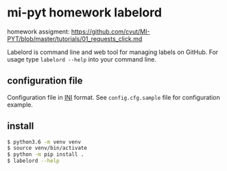 # mi-pyt homework labelord

homework assigment:
https://github.com/cvut/MI-PYT/blob/master/tutorials/01_requests_click.md

Labelord is command line and web tool for managing labels on GitHub.
For usage type `labelord --help` into your command line.

## configuration file

Configuration file in [INI](https://en.wikipedia.org/wiki/INI_file) format.
See `config.cfg.sample` file for configuration example.

## install

```bash
$ python3.6 -m venv venv
$ source venv/bin/activate
$ python -m pip install .
$ labelord --help
```
